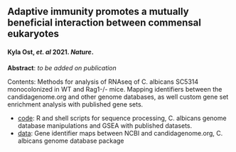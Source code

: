 ## Adaptive immunity promotes a mutually beneficial interaction between commensal eukaryotes
#### Kyla Ost, *et. al* 2021. *Nature*.

**Abstract**: *to be added on publication*

Contents:
Methods for analysis of RNAseq of C. albicans SC5314 monocolonized in WT and Rag1-/- mice. Mapping identifiers between the candidagenome.org and other genome databases, as well custom gene set enrichment analysis with published gene sets.


- [code](https://github.com/wzacs1/Ost_CandidaRNAseq/tree/master/code): R and shell scripts for sequence processing, C. albicans genome database manipulations and GSEA with published datasets. 
- [data](https://github.com/wzacs1/Ost_CandidaRNAseq/tree/master/data): Gene identifier maps between NCBI and candidagenome.org, C. albicans genome database package

